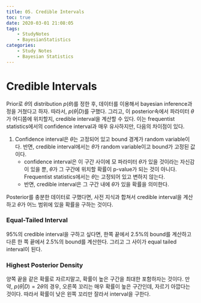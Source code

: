 ```yaml
---
title: 05. Credible Intervals
toc: true
date: 2020-03-01 21:08:05
tags:
	- StudyNotes
	- BayesianStatistics
categories:
	- Study Notes
	- Bayesian Statistics
---
```


# Credible Intervals



Prior로 $\theta$의 distribution $p(\theta)$를 정한 후, 데이터를 이용해서 bayesian inference과정을 거쳤다고 하자. 따라서, $p(\theta|D)$를 구했다. 그리고, 이 posterior속에서 파라미터 $\theta$가 어디쯤에 위치할지, credible interval을 계산할 수 있다. 이는 frequentist statistics에서의 confidence interval과 매우 유사하지만, 다음의 차이점이 있다.

1. Confidence interval은 $\theta$는 고정되어 있고 bound 경계가 random variable이다. 반면, credible interval에서는 $\theta$가 random variable이고 bound가 고정된 값이다.
   - confidence interval은 이 구간 사이에 모 파라미터 $\theta$가 있을 것이라는 자신감이 있을 뿐, $\theta$가 그 구간에 위치할 확률이 p-value가 되는 것이 아니다. Frequentist statistics에서는 $\theta$는 고정되어 있고 변하지 않는다. 
   - 반면, credible interval은 그 구간 내에 $\theta$가 있을 확률을 의미한다.

Posterior를 충분한 데이터로 구했다면, 사전 지식과 합쳐서 credible interval을 계산하고 $\theta$가 어느 범위에 있을 확률을 구하는 것이다.



### Equal-Tailed Interval

95%의 credible interval을 구하고 싶다면, 한쪽 끝에서 2.5%의 bound를 계산하고 다른 한 쪽 끝에서 2.5%의 bound를 계산한다. 그리고 그 사이가 equal tailed interval이 된다.



### Highest Posterior Density

양쪽 끝을 같은 확률로 자르지말고, 확률이 높은 구간을 최대한 포함하자는 것이다. 만약, $p(\theta|D) = 2\theta$의 경우, 오른쪽 꼬리는 매우 확률이 높은 구간인데, 자르기 아깝다는 것이다. 따라서 확률이 낮은 왼쪽 꼬리만 잘라서 interval을 구한다.